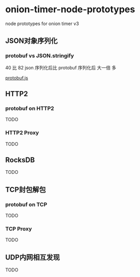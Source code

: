 # onion-timer-node-prototypes
node prototypes for onion timer v3

## JSON对象序列化

### protobuf vs JSON.stringify

40 比 82 json 序列化后比 protobuf 序列化后 大一倍 多

[protobuf.js](./serialization/protobuf.js)

## HTTP2

### protobuf on HTTP2

TODO

### HTTP2 Proxy

TODO

## RocksDB

TODO

## TCP封包解包

### protobuf on TCP

TODO

### TCP Proxy

TODO

## UDP内网相互发现

TODO
